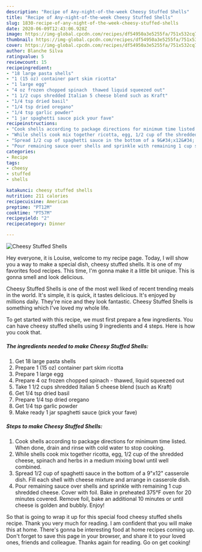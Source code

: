 ```yaml
---
description: "Recipe of Any-night-of-the-week Cheesy Stuffed Shells"
title: "Recipe of Any-night-of-the-week Cheesy Stuffed Shells"
slug: 1830-recipe-of-any-night-of-the-week-cheesy-stuffed-shells
date: 2020-06-09T12:43:06.928Z
image: https://img-global.cpcdn.com/recipes/df54950a3e5255fa/751x532cq70/cheesy-stuffed-shells-recipe-main-photo.jpg
thumbnail: https://img-global.cpcdn.com/recipes/df54950a3e5255fa/751x532cq70/cheesy-stuffed-shells-recipe-main-photo.jpg
cover: https://img-global.cpcdn.com/recipes/df54950a3e5255fa/751x532cq70/cheesy-stuffed-shells-recipe-main-photo.jpg
author: Blanche Silva
ratingvalue: 5
reviewcount: 15
recipeingredient:
- "18 large pasta shells"
- "1 (15 oz) container part skim ricotta"
- "1 large egg"
- "4 oz frozen chopped spinach  thawed liquid squeezed out"
- "1 1/2 cups shredded Italian 5 cheese blend such as Kraft"
- "1/4 tsp dried basil"
- "1/4 tsp dried oregano"
- "1/4 tsp garlic powder"
- "1 jar spaghetti sauce pick your fave"
recipeinstructions:
- "Cook shells according to package directions for minimum time listed. When done, drain and rinse with cold water to stop cooking."
- "While shells cook mix together ricotta, egg, 1/2 cup of the shredded cheese, spinach and herbs in a medium mixing bowl until well combined."
- "Spread 1/2 cup of spaghetti sauce in the bottom of a 9&#34;x12&#34; casserole dish. Fill each shell with cheese mixture and arrange in casserole dish."
- "Pour remaining sauce over shells and sprinkle with remaining 1 cup shredded cheese. Cover with foil. Bake in preheated 375°F oven for 20 minutes covered. Remove foil, bake an additional 10 minutes or until cheese is golden and bubbly. Enjoy!"
categories:
- Recipe
tags:
- cheesy
- stuffed
- shells

katakunci: cheesy stuffed shells 
nutrition: 211 calories
recipecuisine: American
preptime: "PT12M"
cooktime: "PT57M"
recipeyield: "2"
recipecategory: Dinner

---
```



![Cheesy Stuffed Shells](https://img-global.cpcdn.com/recipes/df54950a3e5255fa/751x532cq70/cheesy-stuffed-shells-recipe-main-photo.jpg)

Hey everyone, it is Louise, welcome to my recipe page. Today, I will show you a way to make a special dish, cheesy stuffed shells. It is one of my favorites food recipes. This time, I'm gonna make it a little bit unique. This is gonna smell and look delicious.



Cheesy Stuffed Shells is one of the most well liked of recent trending meals in the world. It's simple, it is quick, it tastes delicious. It's enjoyed by millions daily. They're nice and they look fantastic. Cheesy Stuffed Shells is something which I've loved my whole life.


To get started with this recipe, we must first prepare a few ingredients. You can have cheesy stuffed shells using 9 ingredients and 4 steps. Here is how you cook that.

<!--inarticleads1-->

##### The ingredients needed to make Cheesy Stuffed Shells:

1. Get 18 large pasta shells
1. Prepare 1 (15 oz) container part skim ricotta
1. Prepare 1 large egg
1. Prepare 4 oz frozen chopped spinach - thawed, liquid squeezed out
1. Take 1 1/2 cups shredded Italian 5 cheese blend (such as Kraft)
1. Get 1/4 tsp dried basil
1. Prepare 1/4 tsp dried oregano
1. Get 1/4 tsp garlic powder
1. Make ready 1 jar spaghetti sauce (pick your fave)




<!--inarticleads2-->

##### Steps to make Cheesy Stuffed Shells:

1. Cook shells according to package directions for minimum time listed. When done, drain and rinse with cold water to stop cooking.
1. While shells cook mix together ricotta, egg, 1/2 cup of the shredded cheese, spinach and herbs in a medium mixing bowl until well combined.
1. Spread 1/2 cup of spaghetti sauce in the bottom of a 9&#34;x12&#34; casserole dish. Fill each shell with cheese mixture and arrange in casserole dish.
1. Pour remaining sauce over shells and sprinkle with remaining 1 cup shredded cheese. Cover with foil. Bake in preheated 375°F oven for 20 minutes covered. Remove foil, bake an additional 10 minutes or until cheese is golden and bubbly. Enjoy!




So that is going to wrap it up for this special food cheesy stuffed shells recipe. Thank you very much for reading. I am confident that you will make this at home. There's gonna be interesting food at home recipes coming up. Don't forget to save this page in your browser, and share it to your loved ones, friends and colleague. Thanks again for reading. Go on get cooking!
